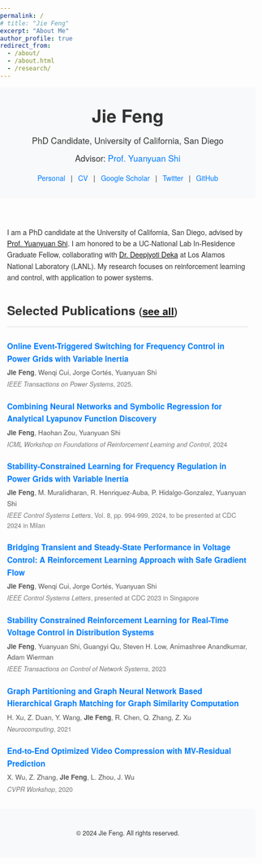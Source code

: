 ```yaml
---
permalink: /
# title: "Jie Feng"
excerpt: "About Me"
author_profile: true
redirect_from: 
  - /about/
  - /about.html
  - /research/
---
```


<html lang="en">
<head>
  <meta charset="UTF-8">
  <title>Jie Feng - PhD Candidate, UC San Diego</title>
  <meta name="viewport" content="width=device-width, initial-scale=1.0">
  <!-- Optional: Include a favicon -->
  <!-- <link rel="icon" href="path_to_your_favicon.ico"> -->
  <style>
    body {
      font-family: 'Helvetica Neue', Helvetica, Arial, sans-serif;
      color: #333;
      margin: 0;
      padding: 0;
      line-height: 1.6;
    }
    header {
      background-color: #f8f9fa;
      padding: 2em 1em;
      text-align: center;
    }
    header h1 {
      margin: 0;
      font-size: 2.5em;
    }
    header p {
      margin: 0.5em 0;
      font-size: 1.2em;
    }
    header a {
      color: #007bff;
      text-decoration: none;
    }
    header a:hover {
      text-decoration: underline;
    }
    nav {
      margin-top: 1em;
    }
    nav a {
      margin: 0 0.5em;
      color: #007bff;
      text-decoration: none;
    }
    nav a:hover {
      text-decoration: underline;
    }
    main {
      max-width: 800px;
      margin: 2em auto;
      padding: 0 1em;
    }
    section {
      margin-bottom: 2em;
    }
    h2 {
      border-bottom: 2px solid #e9ecef;
      padding-bottom: 0.5em;
      margin-bottom: 1em;
      font-size: 1.75em;
    }
    .publication-list {
      list-style: none;
      padding: 0;
    }
    .publication-item {
      margin-bottom: 1.5em;
    }
    .publication-title {
      font-weight: bold;
      font-size: 1.1em;
      margin: 0 0 0.25em 0;
    }
    .publication-authors {
      margin: 0;
      font-size: 0.95em;
      color: #555;
    }
    .publication-info {
      margin: 0.25em 0 0 0;
      font-size: 0.9em;
      color: #777;
    }
    .publication-title a {
      color: #007bff;
      text-decoration: none;
    }
    .publication-title a:hover {
      text-decoration: underline;
    }
    footer {
      text-align: center;
      padding: 2em 1em;
      background-color: #f8f9fa;
      font-size: 0.9em;
    }
    @media (max-width: 600px) {
      header h1 {
        font-size: 2em;
      }
      main {
        padding: 0 1em;
      }
    }
  </style>
</head>
<body>

<header>
  <h1>Jie Feng</h1>
  <p>PhD Candidate, University of California, San Diego</p>
  <p>
    Advisor: <a href="https://yyshi.eng.ucsd.edu/" target="_blank">Prof. Yuanyuan Shi</a>
  </p>
  <nav>
    <a href="https://jiefeng-cse.github.io/personal/" target="_blank">Personal</a> |
    <a href="https://jiefeng-cse.github.io/files/Jie_resume.pdf" target="_blank">CV</a> |
    <a href="https://scholar.google.com/citations?user=izXkblIAAAAJ&hl=en" target="_blank">Google Scholar</a> |
    <a href="https://twitter.com/jiefengcse" target="_blank">Twitter</a> |
    <a href="https://github.com/JieFeng-cse" target="_blank">GitHub</a>
  </nav>
</header>

<main>
  <section id="about">
    <p>
      I am a PhD candidate at the University of California, San Diego, advised by <a href="https://yyshi.eng.ucsd.edu/" target="_blank">Prof. Yuanyuan Shi</a>. I am honored to be a UC-National Lab In-Residence Graduate Fellow, collaborating with <a href="https://cnls.lanl.gov/external/people/Deepjyoti_Deka.php" target="_blank">Dr. Deepjyoti Deka</a> at Los Alamos National Laboratory (LANL). My research focuses on reinforcement learning and control, with application to power systems. 
    </p>
  </section>

  <section id="publications">
    <h2>Selected Publications <small>(<a href="https://jiefeng-cse.github.io/papers/" target="_blank">see all</a>)</small></h2>
    <ul class="publication-list">
      <!-- Publication 1 -->
      <li class="publication-item">
        <p class="publication-title">
          <a href="https://arxiv.org/abs/2408.15436" target="_blank">
            Online Event-Triggered Switching for Frequency Control in Power Grids with Variable Inertia
          </a>
        </p>
        <p class="publication-authors">
          <strong>Jie Feng</strong>, Wenqi Cui, Jorge Cortés, Yuanyuan Shi
        </p>
        <p class="publication-info">
          <em>IEEE Transactions on Power Systems</em>, 2025.
        </p>
      </li>
      <!-- Publication 2 -->
      <li class="publication-item">
        <p class="publication-title">
          <a href="https://openreview.net/forum?id=Knj78wY9T4" target="_blank">
            Combining Neural Networks and Symbolic Regression for Analytical Lyapunov Function Discovery
          </a>
        </p>
        <p class="publication-authors">
          <strong>Jie Feng</strong>, Haohan Zou, Yuanyuan Shi
        </p>
        <p class="publication-info">
          <em>ICML Workshop on Foundations of Reinforcement Learning and Control</em>, 2024
        </p>
      </li>
      <!-- Publication 3 -->
      <li class="publication-item">
        <p class="publication-title">
          <a href="https://ieeexplore.ieee.org/document/10183459" target="_blank">
            Stability-Constrained Learning for Frequency Regulation in Power Grids with Variable Inertia
          </a>
        </p>
        <p class="publication-authors">
          <strong>Jie Feng</strong>, M. Muralidharan, R. Henriquez-Auba, P. Hidalgo-Gonzalez, Yuanyuan Shi
        </p>
        <p class="publication-info">
          <em>IEEE Control Systems Letters</em>, Vol. 8, pp. 994-999, 2024, to be presented at CDC 2024 in Milan
        </p>
      </li>
      <!-- Publication 4 -->
      <li class="publication-item">
        <p class="publication-title">
          <a href="https://jiefeng-cse.github.io/Transient-Steady/" target="_blank">
            Bridging Transient and Steady-State Performance in Voltage Control: A Reinforcement Learning Approach with Safe Gradient Flow
          </a>
        </p>
        <p class="publication-authors">
          <strong>Jie Feng</strong>, Wenqi Cui, Jorge Cortés, Yuanyuan Shi
        </p>
        <p class="publication-info">
          <em>IEEE Control Systems Letters</em>, presented at CDC 2023 in Singapore
        </p>
      </li>
      <!-- Publication 5 -->
      <li class="publication-item">
        <p class="publication-title">
          <a href="https://arxiv.org/abs/2209.07669" target="_blank">
            Stability Constrained Reinforcement Learning for Real-Time Voltage Control in Distribution Systems
          </a>
        </p>
        <p class="publication-authors">
          <strong>Jie Feng</strong>, Yuanyuan Shi, Guangyi Qu, Steven H. Low, Animashree Anandkumar, Adam Wierman
        </p>
        <p class="publication-info">
          <em>IEEE Transactions on Control of Network Systems</em>, 2023
        </p>
      </li>
      <!-- Publication 6 -->
      <li class="publication-item">
        <p class="publication-title">
          <a href="https://doi.org/10.1016/j.neucom.2020.11.115" target="_blank">
            Graph Partitioning and Graph Neural Network Based Hierarchical Graph Matching for Graph Similarity Computation
          </a>
        </p>
        <p class="publication-authors">
          H. Xu, Z. Duan, Y. Wang, <strong>Jie Feng</strong>, R. Chen, Q. Zhang, Z. Xu
        </p>
        <p class="publication-info">
          <em>Neurocomputing</em>, 2021
        </p>
      </li>
      <!-- Publication 7 -->
      <li class="publication-item">
        <p class="publication-title">
          <a href="http://openaccess.thecvf.com/content_CVPRW_2020/papers/w7/Wu_End-to-End_Optimized_Video_Compression_With_MV-Residual_Prediction_CVPRW_2020_paper.pdf" target="_blank">
            End-to-End Optimized Video Compression with MV-Residual Prediction
          </a>
        </p>
        <p class="publication-authors">
          X. Wu, Z. Zhang, <strong>Jie Feng</strong>, L. Zhou, J. Wu
        </p>
        <p class="publication-info">
          <em>CVPR Workshop</em>, 2020
        </p>
      </li>
    </ul>
  </section>
</main>

<footer>
  <p>&copy; 2024 Jie Feng. All rights reserved.</p>
</footer>

</body>
</html>




<!-- Global site tag (gtag.js) - Google Analytics -->
<script async src="https://www.googletagmanager.com/gtag/js?id=UA-146397444-1"></script>
<script>
  window.dataLayer = window.dataLayer || [];
  function gtag(){dataLayer.push(arguments);}
  gtag('js', new Date());

  gtag('config', 'UA-146397444-1');
</script>
